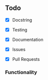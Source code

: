 ## Todo

- [x] Docstring
- [x] Testing
- [x] Documentation
- [x] Issues
- [x] Pull Requests


### Functionality
